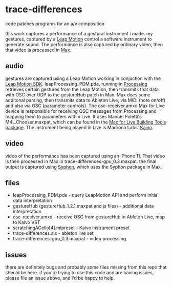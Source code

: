 # trace-differences
code patches programs for an a/v composition

this work captures a performance of a gestural instrument i made. my gestures, captured by a [Leap Motion](https://www.ultraleap.com/product/leap-motion-controller/) control a software instrument to generate sound. The performance is also captured by ordinary video, then that video is processed in [Max](https://cycling74.com/).

## audio
gestures are captured using a Leap Motion working in conjuction with the [Leap Motion SDK](https://developer.leapmotion.com/legacy-v2). leapProcessing_PDM.pde, running in [Processing](https://processing.org/) retrieves certain gestures from the Leap Motion, then transmits that data with OSC over UDP to the gestureHub patch in Max. Max does some additonal parsing, then transmits data to Ableton Live, via MIDI (note on/off) and also via OSC (parameter controls). The osc-receiver.amxd Max for Live device is responsible for receiving OSC messages from Processing and mapping them to parameters within Live. It uses Manuel Poletti's M4L.Chooser.maxpat, which can be found in the [Max for Live Building Tools package](https://www.ableton.com/en/packs/max-live-building-tools/). The instrument being played in Live is Madrona Labs' [Kaivo](https://madronalabs.com/products/kaivo). 

## video
video of the performance has been captured using an iPhone 11. That video is then processed in Max in trace-differences-gpu_0.3.maxpat. the final output is captured using [Syphon](http://syphon.v002.info/recorder/), which uses the Syphon package in Max.

## files
* leapProcessing_PDM.pde - query LeapMotion API and perform initial data interpretation
* gestureHub (gestureHub_1.2.1.maxpat and js files) - additional data interpretation
* osc-receiver.amxd - receive OSC from gestureHub in Ableton Live, map to Kaivo VST
* scratchingACello[4].mlpreset - Kaivo instrument preset
* trace-differences.als - ableton live set
* trace-differences-gpu_0.3.maxpat - video processing

## issues
there are definitely bugs and probably some files missing from this repo that should be here. if you're trying to use this code and are having issues, please file an issue above, and i'd be happy to help.
